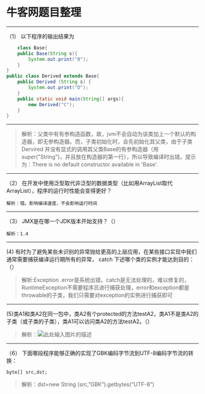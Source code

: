 ﻿# 牛客网题目整理

---

（1） 以下程序的输出结果为
```java
    class Base{
    public Base(String s){
        System.out.print("B");
    }
}
public class Derived extends Base{
    public Derived (String s) {
        System.out.print("D");
    }
    public static void main(String[] args){
        new Derived("C");
    }
}
```
---

> 解析：父类中有有参构造函数，故，jvm不会自动为该类加上一个默认的构造器，即无参构造器。而，子类初始化时，会先初始化其父类，由于子类 Dervired 并没有显式的调用其父类Base的有参构造器（用super("String")，并且放在构造器的第一行），所以导致编译时出错。提示为：There is no default constructor available in 'Base'.

---

（2） 在开发中使用泛型取代非泛型的数据类型（比如用ArrayList<String>取代ArrayList），程序的运行时性能会变得更好？

    解析：错。影响编译速度，不会影响运行时间

---

（3） JMX是在哪一个JDK版本开始支持？（）

    解析：1.4

---
 
(4) 有时为了避免某些未识别的异常抛给更高的上层应用，在某些接口实现中我们通常需要捕获编译运行期所有的异常， catch 下述哪个类的实例才能达到目的：（）

> 解析:Exception .error是系统出错，catch是无法处理的，难以修复的，RuntimeException不需要程序员进行捕获处理，error和exception都是throwable的子类，我们只需要对exception的实例进行捕获即可

---

(5)类A1和类A2在同一包中，类A2有个protected的方法testA2，类A1不是类A2的子类（或子类的子类），类A1可以访问类A2的方法testA2。（）

> 解析：![此处输入图片的描述][1]

---

（6） 下面哪段程序能够正确的实现了GBK编码字节流到UTF-8编码字节流的转换： 

    byte[] src,dst;
    
> 解析：dst=new String (src,”GBK”).getbytes(“UTF-8”)







  [1]: https://uploadfiles.nowcoder.net/images/20170711/6863719_1499741731233_5F07387D61B2FE3164FB8B079FE0376B